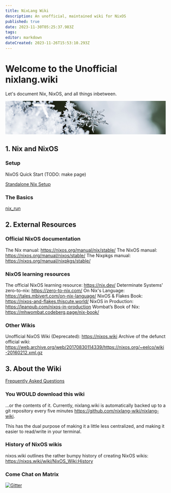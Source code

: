 ```yaml
---
title: NixLang Wiki
description: An unofficial, maintained wiki for NixOS
published: true
date: 2023-11-30T05:25:37.983Z
tags: 
editor: markdown
dateCreated: 2023-11-26T15:53:10.293Z
---
```


# Welcome to the Unofficial nixlang.wiki
Let's document Nix, NixOS, and all things inbetween.

![nixlang-header-crop.jpg](/nixlang-header-crop.jpg)

## 1. Nix and NixOS

### Setup

NixOS Quick Start (TODO: make page)

[Standalone Nix Setup](/nix/Setup)

### The Basics

[nix_run](/nix/nix_run)

## 2. External Resources

### Official NixOS documentation
The Nix manual: https://nixos.org/manual/nix/stable/
The NixOS manual: https://nixos.org/manual/nixos/stable/
The Nixpkgs manual: https://nixos.org/manual/nixpkgs/stable/

### NixOS learning resources

The official NixOS learning resource: https://nix.dev/
Determinate Systems' zero-to-nix: https://zero-to-nix.com/
On Nix's Language: https://tales.mbivert.com/on-nix-language/
NixOS & Flakes Book: https://nixos-and-flakes.thiscute.world/
NixOS in Production: https://leanpub.com/nixos-in-production
Wombat’s Book of Nix: https://mhwombat.codeberg.page/nix-book/

### Other Wikis
Unofficial NixOS Wiki (Deprecated): https://nixos.wiki
Archive of the defunct official wiki: https://web.archive.org/web/20170830114339/https://nixos.org/~eelco/wiki-20160212.xml.gz

## 3. About the Wiki

[Frequently Asked Questions](/faq)

### You WOULD download this wiki
...or the contents of it. Currently, nixlang.wiki is automatically backed up to a git repository every five minutes https://github.com/nixlang-wiki/nixlang-wiki.

This has the dual purpose of making it a little less centralized, and making it easier to read/write in your terminal.

### History of NixOS wikis
nixos.wiki outlines the rather bumpy history of creating NixOS wikis: https://nixos.wiki/wiki/NixOS_Wiki:History

### Come Chat on Matrix

<a href="https://matrix.to/#/#nixlangwiki:gitter.im"><img alt="Gitter" src="https://img.shields.io/gitter/room/eza-community/eza?logo=element&link=https%3A%2F%2Fapp.gitter.im%2F%23%2Froom%2F%23eza%3Agitter.im&link=Gitter%20matrix%20room%20for%20Eza" width=200></a>
